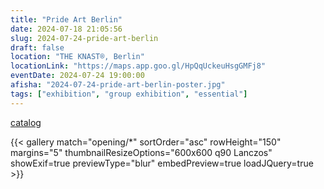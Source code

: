 ```yaml
---
title: "Pride Art Berlin"
date: 2024-07-18 21:05:56
slug: 2024-07-24-pride-art-berlin
draft: false
location: "THE KNAST®, Berlin"
locationLink: "https://maps.app.goo.gl/HpQqUckeuHsgGMFj8"
eventDate: 2024-07-24 19:00:00
afisha: "2024-07-24-pride-art-berlin-poster.jpg"
tags: ["exhibition", "group exhibition", "essential"]
---
```


[catalog](./2024-07-24-pride-art-berlin-catalog.pdf)

{{< gallery match="opening/*" sortOrder="asc" rowHeight="150" margins="5" thumbnailResizeOptions="600x600 q90 Lanczos" showExif=true previewType="blur" embedPreview=true loadJQuery=true >}}
